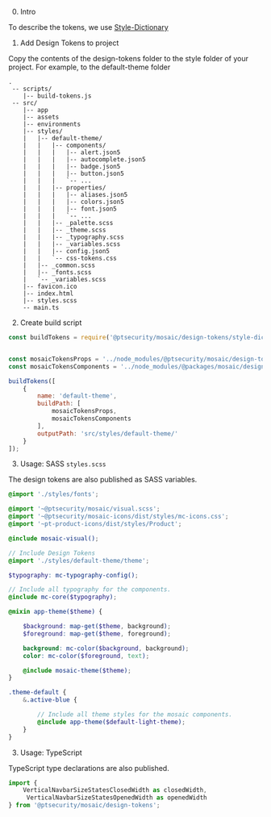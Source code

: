 0. Intro

To describe the tokens, we use [Style-Dictionary](https://amzn.github.io/style-dictionary/#/architecture)


1. Add Design Tokens to project

Copy the contents of the design-tokens folder to the style folder of your project.
For example, to the default-theme folder

```
.
 -- scripts/
    |-- build-tokens.js
 -- src/
    |-- app
    |-- assets
    |-- environments
    |-- styles/
    |   |-- default-theme/
    |   |   |-- components/
    |   |   |   |-- alert.json5
    |   |   |   |-- autocomplete.json5
    |   |   |   |-- badge.json5
    |   |   |   |-- button.json5
    |   |   |   `-- ...
    |   |   |-- properties/
    |   |   |   |-- aliases.json5
    |   |   |   |-- colors.json5
    |   |   |   |-- font.json5
    |   |   |   `-- ...
    |   |   |-- _palette.scss
    |   |   |-- _theme.scss
    |   |   |-- _typography.scss
    |   |   |-- _variables.scss
    |   |   |-- config.json5
    |   |   `-- css-tokens.css
    |   |-- _common.scss
    |   |-- _fonts.scss
    |   `-- _variables.scss
    |-- favicon.ico
    |-- index.html
    |-- styles.scss
    -- main.ts
```



2. Create build script

```javascript
const buildTokens = require('@ptsecurity/mosaic/design-tokens/style-dictionary/build');


const mosaicTokensProps = '../node_modules/@ptsecurity/mosaic/design-tokens/tokens/properties/**/*.json5';
const mosaicTokensComponents = '../node_modules/@packages/mosaic/design-tokens/tokens/components/**/*.json5';

buildTokens([
    {
        name: 'default-theme',
        buildPath: [
            mosaicTokensProps,
            mosaicTokensComponents
        ],
        outputPath: 'src/styles/default-theme/'
    }
]);

```

3. Usage: SASS ```styles.scss```

The design tokens are also published as SASS variables.


```scss
@import './styles/fonts';

@import '~@ptsecurity/mosaic/visual.scss';
@import '~@ptsecurity/mosaic-icons/dist/styles/mc-icons.css';
@import '~pt-product-icons/dist/styles/Product';

@include mosaic-visual();

// Include Design Tokens
@import './styles/default-theme/theme';

$typography: mc-typography-config();

// Include all typography for the components.
@include mc-core($typography);

@mixin app-theme($theme) {

    $background: map-get($theme, background);
    $foreground: map-get($theme, foreground);

    background: mc-color($background, background);
    color: mc-color($foreground, text);

    @include mosaic-theme($theme);
}

.theme-default {
    &.active-blue {

        // Include all theme styles for the mosaic components.
        @include app-theme($default-light-theme);
    }
}

```

3. Usage: TypeScript

TypeScript type declarations are also published.

```typescript
import {
    VerticalNavbarSizeStatesClosedWidth as closedWidth,
     VerticalNavbarSizeStatesOpenedWidth as openedWidth
} from '@ptsecurity/mosaic/design-tokens';


```
